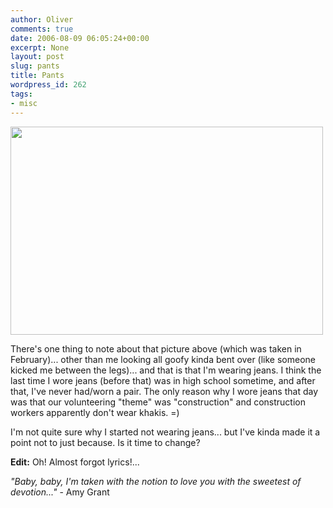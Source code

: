 ```yaml
---
author: Oliver
comments: true
date: 2006-08-09 06:05:24+00:00
excerpt: None
layout: post
slug: pants
title: Pants
wordpress_id: 262
tags:
- misc
---
```


<img src="http://www.oliverweb.com/images06/blog/IMG_7991.JPG" width="500" height="333">

There's one thing to note about that picture above (which was taken in February)... other than me looking all goofy kinda bent over (like someone kicked me between the legs)... and that is that I'm wearing jeans.  I think the last time I wore jeans (before that) was in high school sometime, and after that, I've never had/worn a pair.  The only reason why I wore jeans that day was that our volunteering "theme" was "construction" and construction workers apparently don't wear khakis. =)

I'm not quite sure why I started not wearing jeans... but I've kinda made it a point not to just because.  Is it time to change?

<b>Edit:</b> Oh!  Almost forgot lyrics!...

<i>"Baby, baby, I'm taken with the notion
to love you with the sweetest of devotion..."</i> - Amy Grant